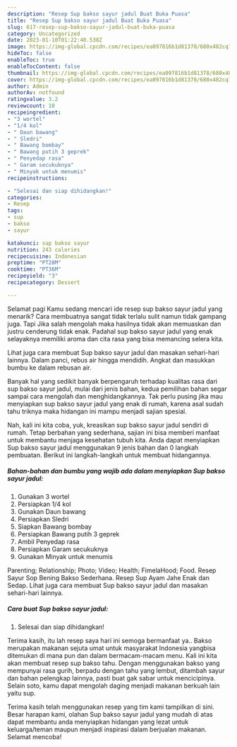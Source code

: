 ```yaml
---
description: "Resep Sup bakso sayur jadul Buat Buka Puasa"
title: "Resep Sup bakso sayur jadul Buat Buka Puasa"
slug: 617-resep-sup-bakso-sayur-jadul-buat-buka-puasa
category: Uncategorized
date: 2023-01-10T01:22:40.538Z
image: https://img-global.cpcdn.com/recipes/ea097816b1d81378/680x482cq70/sup-bakso-sayur-jadul-foto-resep-utama.jpg
hideToc: false
enableToc: true
enableTocContent: false
thumbnail: https://img-global.cpcdn.com/recipes/ea097816b1d81378/680x482cq70/sup-bakso-sayur-jadul-foto-resep-utama.jpg
cover: https://img-global.cpcdn.com/recipes/ea097816b1d81378/680x482cq70/sup-bakso-sayur-jadul-foto-resep-utama.jpg
author: Admin
authorAv: notfound
ratingvalue: 3.2
reviewcount: 10
recipeingredient:
- "3 wortel"
- "1/4 kol"
- " Daun bawang"
- " Sledri"
- " Bawang bombay"
- " Bawang putih 3 geprek"
- " Penyedap rasa"
- " Garam secukuknya"
- " Minyak untuk menumis"
recipeinstructions:

- "Selesai dan siap dihidangkan!"
categories:
- Resep
tags:
- sup
- bakso
- sayur

katakunci: sup bakso sayur 
nutrition: 243 calories
recipecuisine: Indonesian
preptime: "PT28M"
cooktime: "PT36M"
recipeyield: "3"
recipecategory: Dessert

---
```



Selamat pagi Kamu sedang mencari ide resep sup bakso sayur jadul yang menarik? Cara membuatnya sangat tidak terlalu sulit namun tidak gampang juga. Tapi Jika salah mengolah maka hasilnya tidak akan memuaskan dan justru cenderung tidak enak. Padahal sup bakso sayur jadul yang enak selayaknya memiliki aroma dan cita rasa yang bisa memancing selera kita.


Lihat juga cara membuat Sup bakso sayur jadul dan masakan sehari-hari lainnya. Dalam panci, rebus air hingga mendidih. Angkat dan masukkan bumbu ke dalam rebusan air.

Banyak hal yang sedikit banyak berpengaruh terhadap kualitas rasa dari sup bakso sayur jadul, mulai dari jenis bahan, kedua pemilihan bahan segar sampai cara mengolah dan menghidangkannya. Tak perlu pusing jika mau menyiapkan sup bakso sayur jadul yang enak di rumah, karena asal sudah tahu triknya maka hidangan ini mampu menjadi sajian spesial.


Nah, kali ini kita coba, yuk, kreasikan sup bakso sayur jadul sendiri di rumah. Tetap berbahan yang sederhana, sajian ini bisa memberi manfaat untuk membantu menjaga kesehatan tubuh kita. Anda dapat menyiapkan Sup bakso sayur jadul menggunakan 9 jenis bahan dan 0 langkah pembuatan. Berikut ini langkah-langkah untuk membuat hidangannya.

<!--inarticleads1-->

##### Bahan-bahan dan bumbu yang wajib ada dalam menyiapkan Sup bakso sayur jadul:

1. Gunakan 3 wortel
1. Persiapkan 1/4 kol
1. Gunakan  Daun bawang
1. Persiapkan  Sledri
1. Siapkan  Bawang bombay
1. Persiapkan  Bawang putih 3 geprek
1. Ambil  Penyedap rasa
1. Persiapkan  Garam secukuknya
1. Gunakan  Minyak untuk menumis


Parenting; Relationship; Photo; Video; Health; FimelaHood; Food. Resep Sayur Sop Bening Bakso Sederhana. Resep Sup Ayam Jahe Enak dan Sedap. Lihat juga cara membuat Sup bakso sayur jadul dan masakan sehari-hari lainnya. 

<!--inarticleads2-->

##### Cara buat Sup bakso sayur jadul:


1. Selesai dan siap dihidangkan!

Terima kasih, itu lah resep saya hari ini semoga bermanfaat ya.. Bakso merupakan makanan sejuta umat untuk masyarakat Indonesia yangbisa ditemukan di mana pun dan dalam bermacam-macam menu. Kali ini kita akan membuat resep sup bakso tahu. Dengan menggunakan bakso yang mempunyai rasa gurih, berpadu dengan tahu yang lembut, ditambah sayur dan bahan pelengkap lainnya, pasti buat gak sabar untuk mencicipinya. Selain soto, kamu dapat mengolah daging menjadi makanan berkuah lain yaitu sup. 

Terima kasih telah menggunakan resep yang tim kami tampilkan di sini. Besar harapan kami, olahan Sup bakso sayur jadul yang mudah di atas dapat membantu anda menyiapkan hidangan yang lezat untuk keluarga/teman maupun menjadi inspirasi dalam berjualan makanan. Selamat mencoba!

